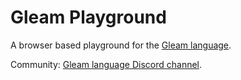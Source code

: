 # Gleam Playground

A browser based playground for the [Gleam language](https://gleam.run/).

Community: [Gleam language Discord channel](https://discord.gg/b3ABPtJBtG).
